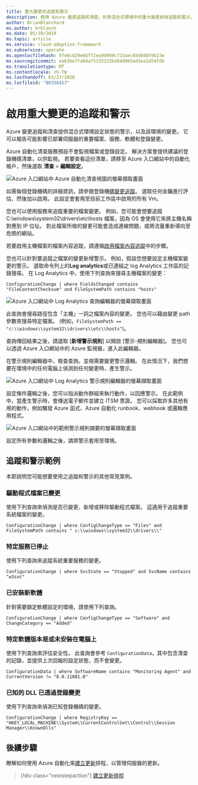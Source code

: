 ```yaml
---
title: 重大變更的追蹤和警示
description: 使用 Azure 變更追蹤和清查，針對混合式環境中的重大變更啟用追蹤和警示。
author: BrianBlanchard
ms.author: brblanch
ms.date: 05/10/2019
ms.topic: article
ms.service: cloud-adoption-framework
ms.subservice: operate
ms.openlocfilehash: 9fe6cd29e6bff2ea9d969c715aec65d608f0b23e
ms.sourcegitcommit: ea63be7fa94a75335223bd84d065ad3ea1d54fdb
ms.translationtype: MT
ms.contentlocale: zh-TW
ms.lasthandoff: 03/27/2020
ms.locfileid: "80356417"
---
```

<!-- cSpell:ignore HKEY kusto -->

# <a name="enable-tracking-and-alerting-for-critical-changes"></a>啟用重大變更的追蹤和警示

Azure 變更追蹤和清查提供混合式環境設定狀態的警示，以及該環境的變更。 它可以報告可能影響已部署伺服器的重要檔案、服務、軟體和登錄變更。

Azure 自動化清查服務預設不會監視檔案或登錄設定。 解決方案會提供建議的登錄機碼清單，以供監視。 若要查看這份清單，請移至 Azure 入口網站中的自動化帳戶，然後選取 **清查** > **編輯設定**。

![Azure 入口網站中 Azure 自動化清查視圖的螢幕擷取畫面](./media/change-tracking1.png)

如需每個登錄機碼的詳細資訊，請參閱登錄機[碼變更追蹤](https://docs.microsoft.com/azure/automation/automation-change-tracking#registry-key-change-tracking)。 選取任何金鑰進行評估，然後加以啟用。 此設定會套用至目前工作區中啟用的所有 Vm。

您也可以使用服務來追蹤重要的檔案變更。 例如，您可能會想要追蹤 C:\windows\system32\drivers\etc\hosts 檔案，因為 OS 會使用它來將主機名稱對應到 IP 位址。 對此檔案所做的變更可能會造成連線問題，或將流量重新導向至危險的網站。

若要啟用主機檔案的檔案內容追蹤，請遵循[啟用檔案內容追蹤](https://docs.microsoft.com/azure/automation/change-tracking-file-contents#enable-file-content-tracking)中的步驟。

您也可以針對要追蹤之檔案的變更新增警示。 例如，假設您想要設定主機檔案變更的警示。 選取命令列上的**Log analytics**或已連結之 log Analytics 工作區的記錄搜尋。 在 Log Analytics 中，使用下列查詢來搜尋主機檔案的變更：

```kusto
ConfigurationChange | where FieldsChanged contains "FileContentChecksum" and FileSystemPath contains "hosts"
```

![Azure 入口網站中 Log Analytics 查詢編輯器的螢幕擷取畫面](./media/change-tracking2.png)

此查詢會搜尋路徑包含「主機」一詞之檔案內容的變更。 您也可以藉由變更 path 參數來搜尋特定檔案。 (例如，`FileSystemPath ==  "c:\\windows\\system32\\drivers\\etc\\hosts"`)。
  
查詢傳回結果之後，請選取 [**新增警示規則**] 以開啟 [警示-規則編輯器]。 您也可以透過 Azure 入口網站中的 Azure 監視器，進入此編輯器。

在警示規則編輯器中，檢查查詢，並視需要變更警示邏輯。 在此情況下，我們想要在環境中的任何電腦上偵測到任何變更時，產生警示。

![Azure 入口網站中 Log Analytics 警示規則編輯器的螢幕擷取畫面](./media/change-tracking3.png)

設定條件邏輯之後，您可以指派動作群組來執行動作，以回應警示。 在此範例中，當產生警示時，會傳送電子郵件並建立 ITSM 票證。 您可以採取許多其他有用的動作，例如觸發 Azure 函式、Azure 自動化 runbook、webhook 或邏輯應用程式。

![Azure 入口網站中的範例警示規則摘要的螢幕擷取畫面](./media/change-tracking4.png)

設定所有參數和邏輯之後，請將警示套用至環境。

## <a name="tracking-and-alerting-examples"></a>追蹤和警示範例

本節說明您可能想要使用之追蹤和警示的其他常見案例。

### <a name="driver-file-changed"></a>驅動程式檔案已變更

使用下列查詢來偵測是否已變更、新增或移除驅動程式檔案。 這適用于追蹤重要系統檔案的變更。

  ```kusto
  ConfigurationChange | where ConfigChangeType == "Files" and FileSystemPath contains " c:\\windows\\system32\\drivers\\"
  ```

### <a name="specific-service-stopped"></a>特定服務已停止

使用下列查詢來追蹤系統重要服務的變更。

  ```kusto
  ConfigurationChange | where SvcState == "Stopped" and SvcName contains "w3svc"
  ```

### <a name="new-software-installed"></a>已安裝新軟體

針對需要鎖定軟體設定的環境，請使用下列查詢。

  ```kusto
  ConfigurationChange | where ConfigChangeType == "Software" and ChangeCategory == "Added"
  ```

### <a name="specific-software-version-is-or-isnt-installed-on-a-machine"></a>特定軟體版本是或未安裝在電腦上

使用下列查詢來評估安全性。 此查詢會參考 `ConfigurationData`，其中包含清查的記錄，並提供上次回報的設定狀態，而不會變更。

  ```kusto
  ConfigurationData | where SoftwareName contains "Monitoring Agent" and CurrentVersion != "8.0.11081.0"
  ```

### <a name="known-dll-changed-through-the-registry"></a>已知的 DLL 已透過登錄變更

使用下列查詢來偵測已知登錄機碼的變更。

  ```kusto
  ConfigurationChange | where RegistryKey == "HKEY_LOCAL_MACHINE\\System\\CurrentControlSet\\Control\\Session Manager\\KnownDlls"
  ```

## <a name="next-steps"></a>後續步驟

瞭解如何使用 Azure 自動化來[建立更新](./update-schedules.md)排程，以管理伺服器的更新。

> [!div class="nextstepaction"]
> [建立更新排程](./update-schedules.md)
